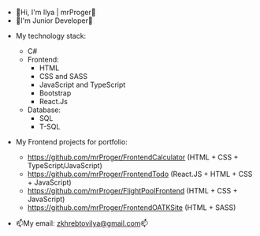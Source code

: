 - 👋Hi, I'm Ilya | mrProger👋
- 👶I'm Junior Developer👶
+ My technology stack:
  + C#
  + Frontend:
    + HTML
    + CSS and SASS
    + JavaScript and TypeScript
    + Bootstrap
    + React.Js
  + Database:
    + SQL
    + T-SQL

+ My Frontend projects for portfolio:
  + https://github.com/mrProger/FrontendCalculator (HTML + CSS + TypeScript/JavaScript)
  + https://github.com/mrProger/FrontendTodo (React.JS + HTML + CSS + JavaScript)
  + https://github.com/mrProger/FlightPoolFrontend (HTML + CSS + JavaScript)
  + https://github.com/mrProger/FrontendOATKSite (HTML + SASS)

- 📫My email: zkhrebtovilya@gmail.com📫
